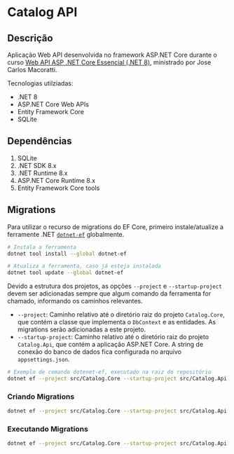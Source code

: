 # Catalog API

## Descrição
Aplicação Web API desenvolvida no framework ASP.NET Core durante o curso [Web API ASP .NET Core Essencial (.NET 8)](https://www.udemy.com/course/curso-web-api-asp-net-core-essencial/?couponCode=KEEPLEARNING), ministrado por Jose Carlos Macoratti.

Tecnologias utilziadas:
- .NET 8
- ASP.NET Core Web APIs
- Entity Framework Core
- SQLite

## Dependências

1. SQLite
2. .NET SDK 8.x
3. .NET Runtime 8.x
4. ASP.NET Core Runtime 8.x
5. Entity Framework Core tools

## Migrations

Para utilizar o recurso de migrations do EF Core, primeiro instale/atualize a ferramente .NET [`dotnet-ef`](https://learn.microsoft.com/en-us/ef/core/cli/dotnet#installing-the-tools) globalmente.

```bash
# Instala a ferramenta
dotnet tool install --global dotnet-ef

# Atualiza a ferramenta, caso já esteja instalada
dotnet tool update --global dotnet-ef
```
Devido a estrutura dos projetos, as opções `--project` e `--startup-project` devem ser adicionadas sempre que algum comando da ferramenta for chamado, informando os caminhos relevantes.
- `--project`: Caminho relativo até o diretório raiz do projeto `Catalog.Core`, que contém a classe que implementa o `DbContext` e as entidades. As migrations serão adicionadas a este projeto.
- `--startup-project`: Caminho relativo até o diretório raiz do projeto `Catalog.Api`, que contém a aplicação ASP.NET Core. A string de conexão do banco de dados fica configurada no arquivo `appsettings.json`.

```bash
# Exemplo de comando dotenet-ef, executado na raiz do repositório
dotnet ef --project src/Catalog.Core --startup-project src/Catalog.Api <command> <subcommand>
```

### Criando Migrations

```bash
dotnet ef --project src/Catalog.Core --startup-project src/Catalog.Api migrations add <name>
```

### Executando Migrations

```bash
dotnet ef --project src/Catalog.Core --startup-project src/Catalog.Api database update
```
